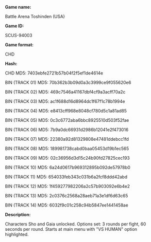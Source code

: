 **Game name:**

Battle Arena Toshinden (USA)

**Game ID:**

SCUS-94003

**Game format:**

CHD

**Hash:**

CHD MD5: 7403ebfe2721b57b04f2f5ef1de4614e

BIN (TRACK 01) MD5: 70b362b3b09d0a3c3999ce9f055620e6

BIN (TRACK 02) MD5: 469c7546a41167dbf4cf9a3acff70a2c

BIN (TRACK 03) MD5: ac1f688d16d8964dc1f67f1c78b1994e

BIN (TRACK 04) MD5: e8413cff968e8048cf780d5c1a81ad85

BIN (TRACK 05) MD5: 0c3c6772aba6bbc8925510d503f52fae

BIN (TRACK 06) MD5: 7b9a0dc66931d2986b12041e2f473016

BIN (TRACK 07) MD5: 22380a92d81329808e47481ddebcc1fd

BIN (TRACK 08) MD5: 189981738cabd0baa05453d19b1ec565

BIN (TRACK 09) MD5: 02c36956d3d15c24b90fd27825cec193

BIN (TRACK 10) MD5: 6a24d0617b969312895b092de57978b0

BIN (TRACK 11) MD5: 654033feb343c031b6a2fcf8ddd42abd

BIN (TRACK 12) MD5: 1f459277982206a2c57b903092e6b4e2

BIN (TRACK 13) MD5: 2c0376c2568a28aeb71a3e1df6d63c65

BIN (TRACK 14) MD5: 6032f9c01c258c94b5847ee1441458ae

**Description:**

Characters Sho and Gaia unlocked. Options set: 3 rounds per fight, 60 seconds per round. Starts at main menu with "VS HUMAN" option highlighted. 